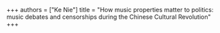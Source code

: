 +++
authors = ["Ke Nie"]
title = "How music properties matter to politics: music debates and censorships during the Chinese Cultural
Revolution"
+++
